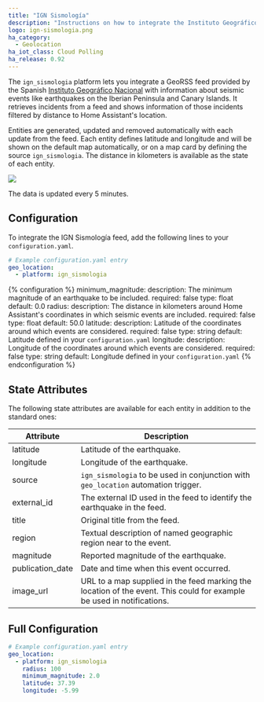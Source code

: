 ```yaml
---
title: "IGN Sismología"
description: "Instructions on how to integrate the Instituto Geográfico Nacional Sismología (Earthquakes) Feed feed into Home Assistant."
logo: ign-sismologia.png
ha_category:
  - Geolocation
ha_iot_class: Cloud Polling
ha_release: 0.92
---
```


The `ign_sismologia` platform lets you integrate a GeoRSS feed provided by the 
Spanish [Instituto Geográfico Nacional](http://www.ign.es/) with information 
about seismic events like earthquakes on the Iberian Peninsula and Canary 
Islands. It retrieves incidents from a feed and shows information of those 
incidents filtered by distance to Home Assistant's location.

Entities are generated, updated and removed automatically with each update 
from the feed. Each entity defines latitude and longitude and will be shown 
on the default map automatically, or on a map card by defining the source 
`ign_sismologia`. The distance in kilometers is available as the state 
of each entity.

<p class='img'>
  <img src='{{site_root}}/images/screenshots/ign-sismologia-feed-map.png' />
</p>

The data is updated every 5 minutes.

## Configuration

To integrate the IGN Sismología feed, add the following lines to your `configuration.yaml`.

```yaml
# Example configuration.yaml entry
geo_location:
  - platform: ign_sismologia
```

{% configuration %}
minimum_magnitude:
  description: The minimum magnitude of an earthquake to be included.
  required: false
  type: float
  default: 0.0
radius:
  description: The distance in kilometers around Home Assistant's coordinates in which seismic events are included.
  required: false
  type: float
  default: 50.0
latitude:
  description: Latitude of the coordinates around which events are considered.
  required: false
  type: string
  default: Latitude defined in your `configuration.yaml`
longitude:
  description: Longitude of the coordinates around which events are considered.
  required: false
  type: string
  default: Longitude defined in your `configuration.yaml`
{% endconfiguration %}


## State Attributes

The following state attributes are available for each entity in addition to 
the standard ones:

| Attribute          | Description |
|--------------------|-------------|
| latitude           | Latitude of the earthquake. |
| longitude          | Longitude of the earthquake. |
| source             | `ign_sismologia` to be used in conjunction with `geo_location` automation trigger. |
| external_id        | The external ID used in the feed to identify the earthquake in the feed. |
| title              | Original title from the feed. |
| region             | Textual description of named geographic region near to the event. |
| magnitude          | Reported magnitude of the earthquake. |
| publication_date   | Date and time when this event occurred. |
| image_url          | URL to a map supplied in the feed marking the location of the event. This could for example be used in notifications. |


## Full Configuration

```yaml
# Example configuration.yaml entry
geo_location:
  - platform: ign_sismologia
    radius: 100
    minimum_magnitude: 2.0
    latitude: 37.39
    longitude: -5.99
```
